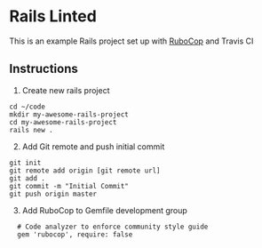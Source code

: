 # Rails Linted

This is an example Rails project set up with [RuboCop](https://github.com/bbatsov/rubocop) and Travis CI

## Instructions

1. Create new rails project
```
cd ~/code
mkdir my-awesome-rails-project
cd my-awesome-rails-project
rails new .
```

2. Add Git remote and push initial commit
```
git init
git remote add origin [git remote url]
git add .
git commit -m "Initial Commit"
git push origin master
```

3. Add RuboCop to Gemfile development group
```
  # Code analyzer to enforce community style guide
  gem 'rubocop', require: false
```
